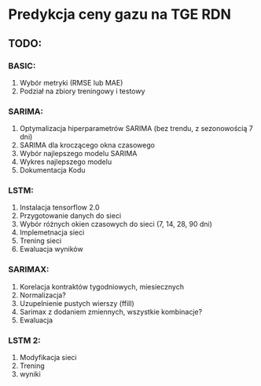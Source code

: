 # Predykcja ceny gazu na TGE RDN

## TODO:
### BASIC:
1. Wybór metryki (RMSE lub MAE)
2. Podział na zbiory treningowy i testowy

### SARIMA:
1. Optymalizacja hiperparametrów SARIMA (bez trendu, z sezonowością 7 dni)
2. SARIMA dla kroczącego okna czasowego
3. Wybór najlepszego modelu SARIMA
4. Wykres najlepszego modelu
5. Dokumentacja Kodu

### LSTM:
1. Instalacja tensorflow 2.0
2. Przygotowanie danych do sieci
3. Wybór różnych okien czasowych do sieci (7, 14, 28, 90 dni)
4. Implemetnacja sieci
5. Trening sieci
6. Ewaluacja wyników


### SARIMAX:
1. Korelacja kontraktów tygodniowych, miesiecznych
2. Normalizacja? 
3. Uzupelnienie pustych wierszy (ffill)
4. Sarimax z dodaniem zmiennych, wszystkie kombinacje?
5. Ewaluacja

### LSTM 2:
1. Modyfikacja sieci
2. Trening
3. wyniki


